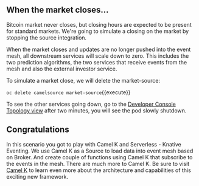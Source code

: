 ## When the market closes...

Bitcoin market never closes, but closing hours are expected to be present for standard markets. We're going to simulate a closing on the market by stopping the source integration.

When the market closes and updates are no longer pushed into the event mesh, all downstream services will scale down to zero. This includes the two prediction algorithms, the two services that receive events from the mesh and also the external investor service.

To simulate a market close, we will delete the market-source:

``oc delete camelsource market-source``{{execute}}

To see the other services going down, go to the [Developer Console Topology view](https://console-openshift-console-[[HOST_SUBDOMAIN]]-443-[[KATACODA_HOST]].environments.katacoda.com/topology/ns/camel-knative/graph) after two minutes, you will see the pod slowly shutdown.

## Congratulations

In this scenario you got to play with Camel K and Serverless - Knative Eventing. We use Camel K as a Source to load data into event mesh based on Broker. And create couple of functions using Camel K that subscribe to the events in the mesh. There are much more to Camel K. Be sure to visit [Camel K](https://camel.apache.org/camel-k/latest/index.html) to learn even more about the architecture and capabilities of this exciting new framework.
